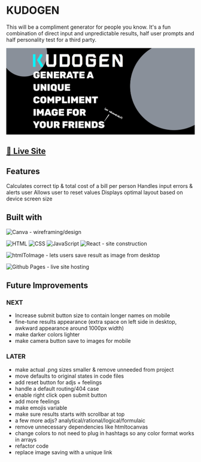 # KUDOGEN

This will be a compliment generator for people you know. It's a fun combination of direct input and unpredictable results, half user prompts and half personality test for a third party.

![screenshot](./home-screenshot.jpg "home top screenshot")

## [🧾 Live Site](https://ktpeace.github.io/kudogen/)

## Features

Calculates correct tip & total cost of a bill per person
Handles input errors & alerts user
Allows user to reset values
Displays optimal layout based on device screen size

## Built with

![Canva](https://img.shields.io/badge/Canva-00C4CC.svg?style=for-the-badge&logo=Canva&logoColor=white) - wireframing/design

![HTML](https://img.shields.io/badge/HTML5-E34F26?style=for-the-badge&logo=html5&logoColor=white) ![CSS](https://img.shields.io/badge/CSS3-1572B6?style=for-the-badge&logo=css3&logoColor=white) ![JavaScript](https://img.shields.io/badge/JavaScript-323330?style=for-the-badge&logo=javascript&logoColor=F7DF1E) ![React](https://img.shields.io/badge/React-20232A?style=for-the-badge&logo=react&logoColor=61DAFB) - site construction

![htmlToImage](https://img.shields.io/static/v1?label=&message=htmlToImage&color=brightgreen&style=for-the-badge) - lets users save result as image from desktop

![Github Pages](https://img.shields.io/badge/GitHub%20Pages-222222.svg?style=for-the-badge&logo=GitHub-Pages&logoColor=white) - live site hosting

## Future Improvements

### NEXT

- Increase submit button size to contain longer names on mobile
- fine-tune results appearance (extra space on left side in desktop, awkward appearance around 1000px width)
- make darker colors lighter
- make camera button save to images for mobile

### LATER

- make actual .png sizes smaller & remove unneeded from project
- move defaults to original states in code files
- add reset button for adjs + feelings
- handle a default routing/404 case
- enable right click open submit button
- add more feelings
- make emojis variable
- make sure results starts with scrollbar at top
- a few more adjs? analytical/rational/logical/formulaic
- remove unnecessary dependencies like htmltocanvas
- change colors to not need to plug in hashtags so any color format works in arrays
- refactor code
- replace image saving with a unique link
